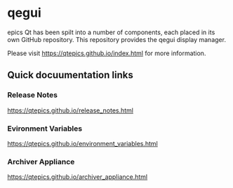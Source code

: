# qegui
epics Qt has been spilt into a number of components, each placed in its 
own GitHub repository. This repository provides the qegui display manager. 

Please visit https://qtepics.github.io/index.html for more information.

## Quick docuumentation links

### Release Notes
https://qtepics.github.io/release_notes.html

### Evironment Variables
https://qtepics.github.io/environment_variables.html

### Archiver Appliance
https://qtepics.github.io/archiver_appliance.html

